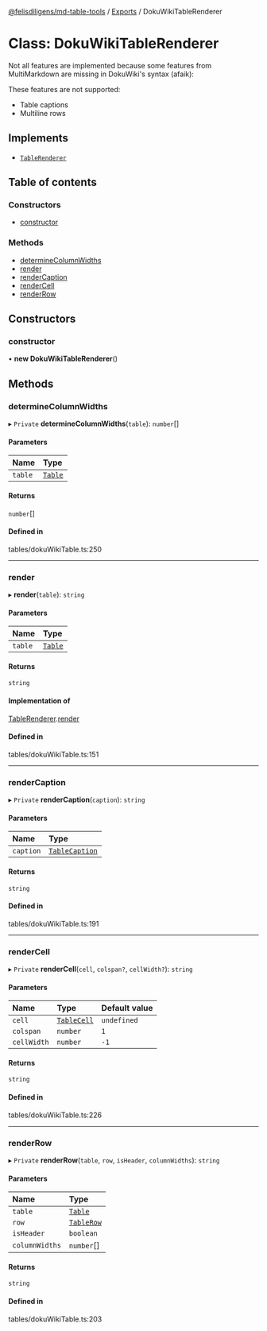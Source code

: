 [@felisdiligens/md-table-tools](../README.md) / [Exports](../modules.md) / DokuWikiTableRenderer

# Class: DokuWikiTableRenderer

Not all features are implemented because some features from MultiMarkdown are missing in DokuWiki's syntax (afaik):

These features are not supported:
- Table captions
- Multiline rows

## Implements

- [`TableRenderer`](../interfaces/TableRenderer.md)

## Table of contents

### Constructors

- [constructor](DokuWikiTableRenderer.md#constructor)

### Methods

- [determineColumnWidths](DokuWikiTableRenderer.md#determinecolumnwidths)
- [render](DokuWikiTableRenderer.md#render)
- [renderCaption](DokuWikiTableRenderer.md#rendercaption)
- [renderCell](DokuWikiTableRenderer.md#rendercell)
- [renderRow](DokuWikiTableRenderer.md#renderrow)

## Constructors

### constructor

• **new DokuWikiTableRenderer**()

## Methods

### determineColumnWidths

▸ `Private` **determineColumnWidths**(`table`): `number`[]

#### Parameters

| Name | Type |
| :------ | :------ |
| `table` | [`Table`](Table.md) |

#### Returns

`number`[]

#### Defined in

tables/dokuWikiTable.ts:250

___

### render

▸ **render**(`table`): `string`

#### Parameters

| Name | Type |
| :------ | :------ |
| `table` | [`Table`](Table.md) |

#### Returns

`string`

#### Implementation of

[TableRenderer](../interfaces/TableRenderer.md).[render](../interfaces/TableRenderer.md#render)

#### Defined in

tables/dokuWikiTable.ts:151

___

### renderCaption

▸ `Private` **renderCaption**(`caption`): `string`

#### Parameters

| Name | Type |
| :------ | :------ |
| `caption` | [`TableCaption`](TableCaption.md) |

#### Returns

`string`

#### Defined in

tables/dokuWikiTable.ts:191

___

### renderCell

▸ `Private` **renderCell**(`cell`, `colspan?`, `cellWidth?`): `string`

#### Parameters

| Name | Type | Default value |
| :------ | :------ | :------ |
| `cell` | [`TableCell`](TableCell.md) | `undefined` |
| `colspan` | `number` | `1` |
| `cellWidth` | `number` | `-1` |

#### Returns

`string`

#### Defined in

tables/dokuWikiTable.ts:226

___

### renderRow

▸ `Private` **renderRow**(`table`, `row`, `isHeader`, `columnWidths`): `string`

#### Parameters

| Name | Type |
| :------ | :------ |
| `table` | [`Table`](Table.md) |
| `row` | [`TableRow`](TableRow.md) |
| `isHeader` | `boolean` |
| `columnWidths` | `number`[] |

#### Returns

`string`

#### Defined in

tables/dokuWikiTable.ts:203
